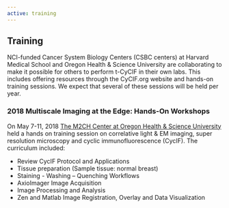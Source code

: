```yaml
---
active: training
---
```


## Training

NCI-funded Cancer System Biology Centers (CSBC centers) at Harvard Medical
School and Oregon Health & Science University are collaborating to make it
possible for others to perform t-CyCIF in their own labs. This includes offering
resources through the CyCIF.org website and hands-on training sessions. We
expect that several of these sessions will be held per year.

### 2018 Multiscale Imaging at the Edge: Hands-On Workshops

On May 7-11, 2018
[The M2CH Center at Oregon Health & Science University](https://www.ohsu.edu/xd/education/schools/school-of-medicine/departments/basic-science-departments/biomedical-engineering/spatial-systems-biomedicine/research/M2CH.cfm)
held a hands on training session on correlative light & EM imaging, super
resolution microscopy and cyclic immunofluorescence (CycIF). The curriculum
included:

* Review CycIF Protocol and Applications
* Tissue preparation (Sample tissue: normal breast)
* Staining - Washing – Quenching Workflows
* AxioImager Image Acquisition
* Image Processing and Analysis
* Zen and Matlab Image Registration, Overlay and Data Visualization
